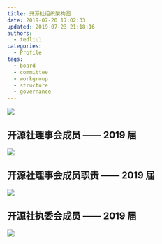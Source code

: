 ```yaml
---
title: 开源社组织架构图
date: 2019-07-20 17:02:33
updated: 2019-07-23 21:18:16
authors:
  - tedliu1
categories:
  - Profile
tags:
  - board
  - committee
  - workgroup
  - structure
  - governance
---
```


![](profile/structure/2k1qpbbv5h8.png)

## 开源社理事会成员 —— 2019 届

![](profile/structure/1osfw2vf39c.png)

## 开源社理事会成员职责 —— 2019 届

![](profile/structure/2998lybkj8c.png)

## 开源社执委会成员 —— 2019 届

![](profile/structure/1nw5wfxl4sp.png)
